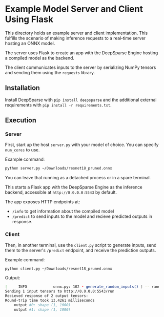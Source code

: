 <!--
Copyright (c) 2021 - present / Neuralmagic, Inc. All Rights Reserved.

Licensed under the Apache License, Version 2.0 (the "License");
you may not use this file except in compliance with the License.
You may obtain a copy of the License at

   http://www.apache.org/licenses/LICENSE-2.0

Unless required by applicable law or agreed to in writing,
software distributed under the License is distributed on an "AS IS" BASIS,
WITHOUT WARRANTIES OR CONDITIONS OF ANY KIND, either express or implied.
See the License for the specific language governing permissions and
limitations under the License.
-->

# Example Model Server and Client Using Flask

This directory holds an example server and client implementation. This fulfills the scenario of making inference requests to a real-time server hosting an ONNX model.

The server uses Flask to create an app with the DeepSparse Engine hosting a compiled model as the backend.

The client communicates inputs to the server by serializing NumPy tensors and sending them using the `requests` library.

## Installation

Install DeepSparse with `pip install deepsparse` and the additional external requirements with `pip install -r requirements.txt`.

## Execution

### Server

First, start up the host `server.py` with your model of choice. You can specify `num_cores` to use.

Example command:
```bash
python server.py ~/Downloads/resnet18_pruned.onnx
```

You can leave that running as a detached process or in a spare terminal.

This starts a Flask app with the DeepSparse Engine as the inference backend, accessible at `http://0.0.0.0:5543` by default.

The app exposes HTTP endpoints at:
- `/info` to get information about the compiled model
- `/predict` to send inputs to the model and recieve predicted outputs in response.

### Client

Then, in another terminal, use the `client.py` script to generate inputs, send them to the server's `/predict` endpoint, and receive the prediction outputs.

Example command:
```bash
python client.py ~/Downloads/resnet18_pruned.onnx    
```
Output:
```bash
[     INFO            onnx.py: 102 - generate_random_inputs() ] -- random input #0 of shape = [1, 3, 224, 224]
Sending 1 input tensors to http://0.0.0.0:5543/run
Recieved response of 2 output tensors:
Round-trip time took 13.4261 milliseconds
    output #0: shape (1, 1000)
    output #1: shape (1, 1000)
```
